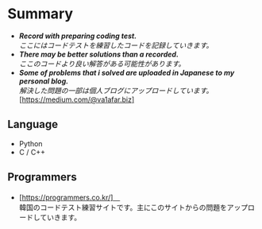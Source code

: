 # Summary
- **_Record with preparing coding test._**<br/>
  _ここにはコードテストを練習したコードを記録していきます。_<br/>
- **_There may be better solutions than a recorded._**<br/>
  _ここのコードより良い解答がある可能性があります。_<br/>
- **_Some of problems that i solved are uploaded in Japanese to my personal blog._**<br/>
  _解決した問題の一部は個人ブログにアップロードしています。_<br/>
  [https://medium.com/@va1afar.biz]



## Language
- Python
- C / C++ 

## Programmers
- [https://programmers.co.kr/]　<br/>
  韓国のコードテスト練習サイトです。主にこのサイトからの問題をアップロードしていきます。
  
